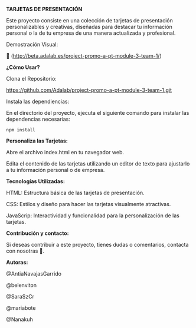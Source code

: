 **TARJETAS DE PRESENTACIÓN**

Este proyecto consiste en una colección de tarjetas de presentación personalizables y creativas, diseñadas para destacar tu información personal o la de tu empresa de una manera actualizada y profesional.

Demostración Visual:

 🔗 (http://beta.adalab.es/project-promo-a-pt-module-3-team-1/)


**¿Cómo Usar?**

Clona el Repositorio:

https://github.com/Adalab/project-promo-a-pt-module-3-team-1.git

Instala las dependiencias:

En el directorio del proyecto, ejecuta el siguiente comando para instalar las dependencias necesarias:

```
npm install
```



**Personaliza las Tarjetas:**

Abre el archivo index.html en tu navegador web. 

Edita el contenido de las tarjetas utilizando un editor de texto para ajustarlo a tu información personal o de empresa.



**Tecnologías Utilizadas:**

HTML: Estructura básica de las tarjetas de presentación.

CSS: Estilos y diseño para hacer las tarjetas visualmente atractivas.

JavaScrip: Interactividad y funcionalidad para la personalización de las tarjetas.



**Contribución y contacto:**

Si deseas contribuir a este proyecto, tienes dudas o comentarios, contacta con nosotras 🙂.


**Autoras:**

@AntiaNavajasGarrido

@belenviton

@SaraSzCr

@mariabote

@Nanakuh





